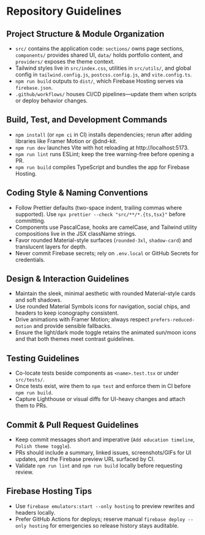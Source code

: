 # Repository Guidelines

## Project Structure & Module Organization
- `src/` contains the application code: `sections/` owns page sections, `components/` provides shared UI, `data/` holds portfolio content, and `providers/` exposes the theme context.
- Tailwind styles live in `src/index.css`, utilities in `src/utils/`, and global config in `tailwind.config.js`, `postcss.config.js`, and `vite.config.ts`.
- `npm run build` outputs to `dist/`, which Firebase Hosting serves via `firebase.json`.
- `.github/workflows/` houses CI/CD pipelines—update them when scripts or deploy behavior changes.

## Build, Test, and Development Commands
- `npm install` (or `npm ci` in CI) installs dependencies; rerun after adding libraries like Framer Motion or @dnd-kit.
- `npm run dev` launches Vite with hot reloading at http://localhost:5173.
- `npm run lint` runs ESLint; keep the tree warning-free before opening a PR.
- `npm run build` compiles TypeScript and bundles the app for Firebase Hosting.

## Coding Style & Naming Conventions
- Follow Prettier defaults (two-space indent, trailing commas where supported). Use `npx prettier --check "src/**/*.{ts,tsx}"` before committing.
- Components use PascalCase, hooks are camelCase, and Tailwind utility compositions live in the JSX className strings.
- Favor rounded Material-style surfaces (`rounded-3xl`, `shadow-card`) and translucent layers for depth.
- Never commit Firebase secrets; rely on `.env.local` or GitHub Secrets for credentials.

## Design & Interaction Guidelines
- Maintain the sleek, minimal aesthetic with rounded Material-style cards and soft shadows.
- Use rounded Material Symbols icons for navigation, social chips, and headers to keep iconography consistent.
- Drive animations with Framer Motion; always respect `prefers-reduced-motion` and provide sensible fallbacks.
- Ensure the light/dark mode toggle retains the animated sun/moon icons and that both themes meet contrast guidelines.

## Testing Guidelines
- Co-locate tests beside components as `<name>.test.tsx` or under `src/tests/`.
- Once tests exist, wire them to `npm test` and enforce them in CI before `npm run build`.
- Capture Lighthouse or visual diffs for UI-heavy changes and attach them to PRs.

## Commit & Pull Request Guidelines
- Keep commit messages short and imperative (`Add education timeline`, `Polish theme toggle`).
- PRs should include a summary, linked issues, screenshots/GIFs for UI updates, and the Firebase preview URL surfaced by CI.
- Validate `npm run lint` and `npm run build` locally before requesting review.

## Firebase Hosting Tips
- Use `firebase emulators:start --only hosting` to preview rewrites and headers locally.
- Prefer GitHub Actions for deploys; reserve manual `firebase deploy --only hosting` for emergencies so release history stays auditable.
